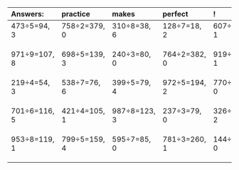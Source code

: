 | Answers: | practice | makes | perfect | ! |
| :--- | :--- | :--- | :--- | :--- |
| 473÷5=94, 3 | 758÷2=379, 0 | 310÷8=38, 6 | 128÷7=18, 2 | 607÷6=101, 1 | 
|   |   |   |   |   | 
|   |   |   |   |   | 
|   |   |   |   |   | 
| 971÷9=107, 8 | 698÷5=139, 3 | 240÷3=80, 0 | 764÷2=382, 0 | 919÷9=102, 1 | 
|   |   |   |   |   | 
|   |   |   |   |   | 
|   |   |   |   |   | 
| 219÷4=54, 3 | 538÷7=76, 6 | 399÷5=79, 4 | 972÷5=194, 2 | 770÷5=154, 0 | 
|   |   |   |   |   | 
|   |   |   |   |   | 
|   |   |   |   |   | 
| 701÷6=116, 5 | 421÷4=105, 1 | 987÷8=123, 3 | 237÷3=79, 0 | 326÷6=54, 2 | 
|   |   |   |   |   | 
|   |   |   |   |   | 
|   |   |   |   |   | 
| 953÷8=119, 1 | 799÷5=159, 4 | 595÷7=85, 0 | 781÷3=260, 1 | 144÷9=16, 0 | 
|   |   |   |   |   | 
|   |   |   |   |   | 
|   |   |   |   |   | 
